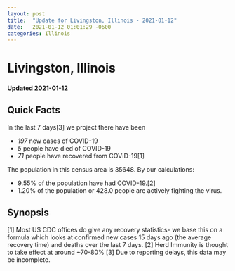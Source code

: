```yaml
---
layout: post
title:  "Update for Livingston, Illinois - 2021-01-12"
date:   2021-01-12 01:01:29 -0600
categories: Illinois
---
```


# Livingston, Illinois
#### Updated 2021-01-12

## Quick Facts

In the last 7 days[3] we project there have been
- *197* new cases of COVID-19
- *5* people have died of COVID-19
- *71* people have recovered from COVID-19[1]

The population in this census area is 35648. By our calculations:
- 9.55% of the population have had COVID-19.[2]
- 1.20% of the population or 428.0 people are actively fighting the virus.

## Synopsis




[1] Most US CDC offices do give any recovery statistics- we base this on a formula which looks at confirmed new cases
15 days ago (the average recovery time) and deaths over the last 7 days.
[2] Herd Immunity is thought to take effect at around ~70-80%
[3] Due to reporting delays, this data may be incomplete. 
    